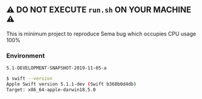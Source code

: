 ## :warning: **DO NOT EXECUTE `run.sh` ON YOUR MACHINE** :warning:

This is minimum project to reproduce Sema bug which occupies CPU usage 100%

### Environment

`5.1-DEVELOPMENT-SNAPSHOT-2019-11-05-a`


```sh
$ swift --version
Apple Swift version 5.1.1-dev (Swift b368b0d4db)
Target: x86_64-apple-darwin18.5.0
```
